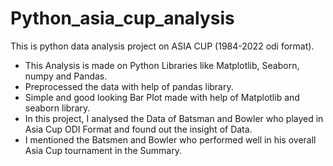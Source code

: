 # Python_asia_cup_analysis
This is python data analysis project on ASIA CUP (1984-2022 odi format). 
* This Analysis is made on Python Libraries like Matplotlib, Seaborn, numpy and Pandas.
* Preprocessed the data with help of pandas library.
* Simple and good looking Bar Plot made with help of Matplotlib and seaborn library.
* In this project, I analysed the Data of Batsman and Bowler who played in Asia Cup ODI Format
  and found out the insight of Data.
* I mentioned the Batsmen and Bowler who performed well in his overall Asia Cup tournament
  in the Summary. 
